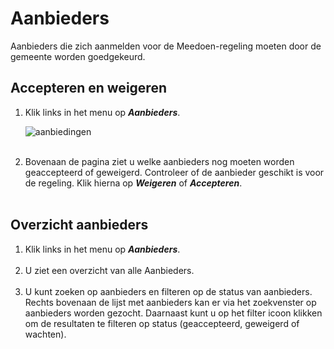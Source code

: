# Aanbieders

Aanbieders die zich aanmelden voor de Meedoen-regeling moeten door de gemeente worden goedgekeurd.

## Accepteren en weigeren

1.  Klik links in het menu op **_Aanbieders_**.

    <img src="https://raw.githubusercontent.com/teamforus/manuals/master/img/manual-aanbieder-aanbiedingen.png" alt="aanbiedingen"  style="max-width:300px">
    <br />&nbsp;

2.  Bovenaan de pagina ziet u welke aanbieders nog moeten worden geaccepteerd of geweigerd. Controleer of de aanbieder geschikt is voor de regeling. Klik hierna op **_Weigeren_** of **_Accepteren_**.
<br />&nbsp;

## Overzicht aanbieders

1.  Klik links in het menu op **_Aanbieders_**.
<br />&nbsp;
2. U ziet een overzicht van alle Aanbieders.
<br />&nbsp;
3. U kunt zoeken op aanbieders en filteren op de status van aanbieders. Rechts bovenaan de lijst met aanbieders kan er via het zoekvenster op aanbieders worden gezocht. Daarnaast kunt u op het filter icoon klikken om de resultaten te filteren op status (geaccepteerd, geweigerd of wachten).
<br />&nbsp;
